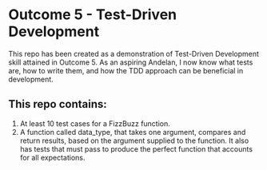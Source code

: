 # Outcome 5 - Test-Driven Development

This repo has been created as a demonstration of Test-Driven Development skill attained in Outcome 5. As an aspiring Andelan, I now know what tests are, how to write them, and how the TDD approach can be beneficial in development.

## This repo contains:
1. At least 10 test cases for a FizzBuzz function.
2. A function called data_type, that takes one argument, compares and return results, based on the argument supplied to the function.  It also has tests that must pass to produce the perfect function that accounts for all expectations.
